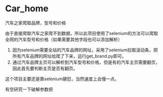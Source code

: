 # Car_home
  汽车之家爬取品牌，型号和价格

由于直接爬取汽车之家爬不到数据，所以此项目使用了selenium的方法可以爬取全网的汽车型号和价格（如果需要其他字段也可以添加解析）


1. 因为selenium需要全站的汽车品牌的网址，采用了selenium拉取滚动条，把所有汽车品牌的网址给爬了下来，运行get_brand.py即可。
2. 通过汽车品牌主页可以解析到汽车型号和价格，但是有的汽车主页需要翻页，因此首先要判断主页是否有翻页。



这个项目主要还是靠selenium硬怼，当然速度上会慢一点。

有空研究一下破解参数把
